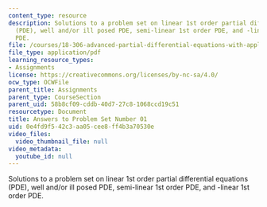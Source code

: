 ```yaml
---
content_type: resource
description: Solutions to a problem set on linear 1st order partial differential equations
  (PDE), well and/or ill posed PDE, semi-linear 1st order PDE, and -linear 1st order
  PDE.
file: /courses/18-306-advanced-partial-differential-equations-with-applications-fall-2009/0e4fd9f542c3aa05cee8ff4b3a70530e_MIT18_306f09_sol_pset_01_09.pdf
file_type: application/pdf
learning_resource_types:
- Assignments
license: https://creativecommons.org/licenses/by-nc-sa/4.0/
ocw_type: OCWFile
parent_title: Assignments
parent_type: CourseSection
parent_uid: 58b8cf09-cddb-40d7-27c8-1068ccd19c51
resourcetype: Document
title: Answers to Problem Set Number 01
uid: 0e4fd9f5-42c3-aa05-cee8-ff4b3a70530e
video_files:
  video_thumbnail_file: null
video_metadata:
  youtube_id: null
---
```

Solutions to a problem set on linear 1st order partial differential equations (PDE), well and/or ill posed PDE, semi-linear 1st order PDE, and -linear 1st order PDE.